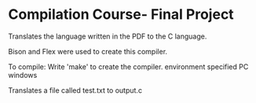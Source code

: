 # Compilation Course- Final Project
Translates the language written in the PDF to the C language.

Bison and Flex were used to create this compiler.

To compile:
Write 'make' to create the compiler.
environment specified PC windows

 Translates a file called test.txt to output.c
 
